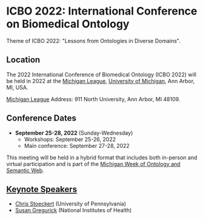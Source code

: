 # ICBO 2022: International Conference on Biomedical Ontology

Theme of ICBO 2022: "Lessons from Ontologies in Diverse Domains". 

## Location

The 2022 International Conference of Biomedical Ontology (ICBO 2022) will be held in 2022 at the [Michigan League](https://uunions.umich.edu/league/), [University of Michigan](https://umich.edu/), Ann Arbor, MI, USA. 

[Michigan League](https://uunions.umich.edu/league/) Address: 
911 North University, Ann Arbor, MI 48109. 

## Conference Dates
- **September 25-28, 2022** (Sunday-Wednesday)
  - Workshops: September 25-26, 2022
  - Main conference: September 27-28, 2022 

This meeting will be held in a hybrid format that includes both in-person and virtual participation and is part of the [Michigan Week of Ontology and Semantic Web](michigan-week-of-ontology-and-semantic-web.md).

## [Keynote Speakers](keynote-speakers.md)
- [Chris Stoeckert](https://www.med.upenn.edu/apps/faculty/index.php/p6403) (University of Pennsylvania)
- [Susan Gregurick](https://datascience.nih.gov/director%E2%80%99s-corner) (National Institutes of Health)
